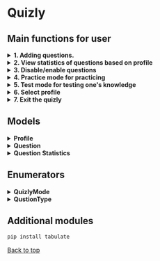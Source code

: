 # Quizly

## Main functions for user

<details>

<summary><strong>1. Adding questions.</strong></summary>

```python
def add_questions(questions: list[Question]) -> None:
```

1. User is allowed to choose between quiz and free-form types:
```python 
question_type = user_input_helper.question_type_selection()
```
2. User is allowed to add more questions without returning to the main menu:
```python 
if not user_input_helper.add_another_question():
    print(
        f"\nExiting. Successfully added {len(questions) - previous_count} new questions!\n"
    )
    return questions
else:
    print()
```
</details>

<details>
<summary><strong>2. View statistics of questions based on profile</strong></summary>

```python
def view_statistics(questions: list[Question], profile: Profile) -> None:
```

1. Asks the user to select ordering type (ascending or descending):
```python
order = user_input_helper.get_order_type()
```
2. Orders all data based on the score and ordering type:
```python
data.sort(key=lambda x: x[5], reverse=reverse_order)
```
3. Prints out nicely formatted table:
```python
columns = [
    "Question ID",
    "Title",
    "Answer",
    "is_enabled",
    "Times_answered",
    "Score (%)",
]
print(tabulate(data, headers=columns, tablefmt="grid"))
print()
```

</details>

<details>
<summary><strong>3. Disable/enable questions</strong></summary>

```python
def disable_or_enable_questions(questions: list[Question]) -> None:
```

1. Prints out all the questions and its data:
```python
data = [[q.id, q.title, q.answer, q.is_enabled] for q in questions]
columns = ["id", "title", "answer", "is_enabled"]
print(tabulate(data, headers=columns, tablefmt="grid"))
```
2. Asks user to enter question id and enables/disables it:
```python
print("\nSelect the ID of a question to disable/enable.")
while True:
    try:
        question_id = int(input("Question ID: "))
    except ValueError:
        print("Please enter a number!")
        continue

    index = -1
    for i, q in enumerate(questions):
        if q.id == question_id:
            q.is_enabled = not q.is_enabled
            index = i
            break

    if index == -1:
        print("Invalid ID!. Enter again.")
        continue
```
3. Prints out nicely formatted table of questions and its data with updated enabled/disabled status:
```python
print(
    f"\nSuccessfully changed question {question_id} is_enabled status to {not data[index][3]}\n"
)
```

</details>

<details>
<summary><strong>4. Practice mode for practicing</strong></summary>

```python
def practice_mode(questions: list[Question], profile: Profile) -> None:
```

1. Checks if the are enough questions in total and if there are enough enabled questions to start the Practice Mode:
```python
if not question_helper.is_enough_questions(questions, "Practice"):
    return
elif not question_helper.is_enough_enabled_questions(questions, "Practice"):
    return
```
2. Provides user with questions until the user writes "done".

</details> 

<details>
<summary><strong>5. Test mode for testing one's knowledge</strong></summary>

```python
def test_mode(questions: list[Question], profile: Profile) -> None:
```

1. Checks if the are enough questions in total and if there are enough enabled questions to start the Test Mode:
```python
if not question_helper.is_enough_questions(questions, "Test"):
    return
elif not question_helper.is_enough_enabled_questions(questions, "Test"):
    return
```
2. Gets test questions based on user wanted questions amount:
```python
test_length = user_input_helper.get_user_test_length(questions)
test_questions = question_helper.get_test_questions(questions, test_length)
correct_answers = 0
```
3. Prints out and exports the result of the test:
```python
if user_answer.capitalize() != "Done":
    game_helper.print_test_results(test_length, correct_answers)
    csv_helper.export_test_result(test_length, correct_answers, profile)
```

</details>

<details>
<summary><strong>6. Select profile</strong></summary>

```python
def select_profile(profile: Profile) -> Profile:
```

1. Asks the user if they would want to select or create a profile:
```python
user_choice = user_input_helper.select_profile()
```
2. Profile selection handling is allowed only if the are more than 1 already existing profile:
```python
print("Loading available profiles...")
profiles = csv_helper.load_profile_names()

if len(profiles) <= 1:
    print("Please create more profiles before selecting\n")
    return profile
```
3. User cannot create profile if the entered name is empty or name is only consists of decimal values:
```python
if not profile_name:
    print("Profile name cannot be empty!")
    return False
elif profile_name.isdecimal():
    print("Profile name cannot be a number! Please try again.")
    return False
return True
```

</details>

<details>
<summary><strong>7. Exit the quizly</strong></summary>

```python
print("\nSaving...")
csv_helper.save_questions(questions)
csv_helper.save_question_statistics(profile)
sys.exit("\nThanks for playing!")
```

</details>


## Models

<details>
<summary><strong>Profile</strong></summary>

### Data
- **id** – Unique number for profile for easier access.
- **name** – Name of the profile.
- **question_statistics** – Dictionary of [int, QuestionStatistics]. For storing question statistics for a profile.

</details>

<details>
<summary><strong>Question</strong></summary>

### Data
- **id** – Unique id for a question.
- **title** – The question itself.
- **answer** – The correct answer of the question.
- **is_enabled** – Says if the question is enabled/disabled.
- **choices** – Contains all the choices for the answer if the question is a quiz. If the question is free-form then `choices = None`

</details>

<details>
<summary><strong>Question Statistics</strong></summary>

### Data
- **times_answered** – Contains total amount that the question has been answered by the profile.
- **times_answered_correctly** – Contains total amount that the questions has been answered correctly by the profile.
- **weight** – Maximum weight that the question can have. [0.1;1] is the interval of weight.
- **WEIGHT_INCREMENT** – Value that the weight is incremented or decremented based on if the answer is correct or incorrect.
- **MAX_WEIGHT** – Maximum weight that the question can have.
- **MIN_WEIGHT** – Minimum weight that the question can have.
</details>

## Enumerators

<details>
<summary><strong>QuizlyMode</strong></summary>

### Description
The `QuizlyMode` enumerator defines different modes available in the Quizly application.

### Values

- **ADDING_QUESTIONS (1)** – Allows the user to add new questions to the system.
- **STATISTICS_VIEWING (2)** – Enables the user to view question statistics.
- **DISABLE_OR_ENABLE_QUESTIONS (3)** – Provides the option to enable or disable questions.
- **PRACTICE_MODE (4)** – Starts practice mode, where users can answer questions without scoring.
- **TEST_MODE (5)** – Starts test mode, where users answer questions with scoring.
- **PROFILE_SELECT (6)** – Allows users to select or switch profiles.
- **QUIT (7)** – Exits the application.

</details>

<details>
<summary><strong>QustionType</strong></summary>

### Description
The `QuestionType` enumerator defines different question types in the Quizly application.

### Values

- **QUIZ (1)** – Question with choices to answer.
- **FREE_FORM (2)** – Question with text to answer.

</details>



## Additional modules
```bash 
pip install tabulate
```

[Back to top](#readme)
